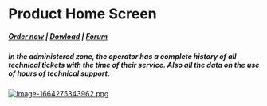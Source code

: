 # Product Home Screen

#####  [Order now](https://panel.puqcloud.com/index.php?rp=/store/whmcs-module-support-by-time) | [Dowload](https://download.puqcloud.com/WHMCS/servers/PUQ_WHMCS-Support-by-time/) | [Forum](https://forum.puqcloud.com/viewforum.php?f=16&sid=70e2200ace4c96111dceb1ef1a4b6393)

##### In the administered zone, the operator has a complete history of all technical tickets with the time of their service. Also all the data on the use of hours of technical support.

[![image-1664275343962.png](https://doc.puq.info/uploads/images/gallery/2022-09/scaled-1680-/image-1664275343962.png)](https://doc.puq.info/uploads/images/gallery/2022-09/image-1664275343962.png)